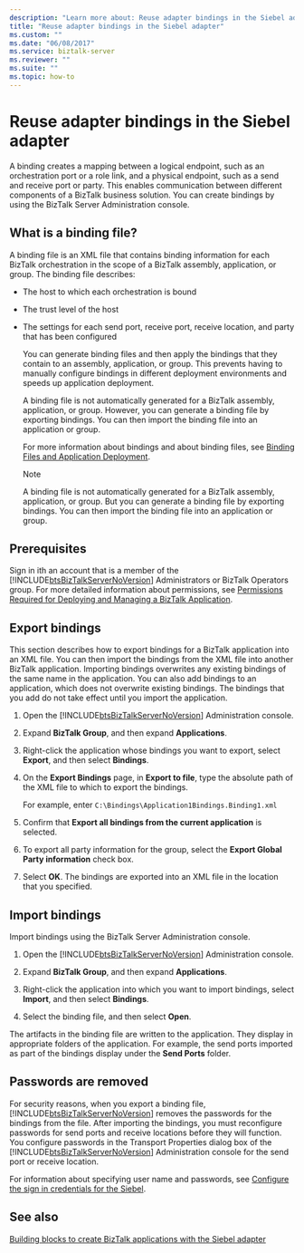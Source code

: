 ```yaml
---
description: "Learn more about: Reuse adapter bindings in the Siebel adapter"
title: "Reuse adapter bindings in the Siebel adapter"
ms.custom: ""
ms.date: "06/08/2017"
ms.service: biztalk-server
ms.reviewer: ""
ms.suite: ""
ms.topic: how-to
---
```

# Reuse adapter bindings in the Siebel adapter
A binding creates a mapping between a logical endpoint, such as an orchestration port or a role link, and a physical endpoint, such as a send and receive port or party. This enables communication between different components of a BizTalk business solution. You can create bindings by using the BizTalk Server Administration console.  
  
## What is a binding file?  
A binding file is an XML file that contains binding information for each BizTalk orchestration in the scope of a BizTalk assembly, application, or group. The binding file describes:  
  
- The host to which each orchestration is bound
  
- The trust level of the host
  
- The settings for each send port, receive port, receive location, and party that has been configured
  
  You can generate binding files and then apply the bindings that they contain to an assembly, application, or group. This prevents having to manually configure bindings in different deployment environments and speeds up application deployment.  
  
  A binding file is not automatically generated for a BizTalk assembly, application, or group. However, you can generate a binding file by exporting bindings. You can then import the binding file into an application or group.  
  
  For more information about bindings and about binding files, see [Binding Files and Application Deployment](../../core/binding-files-and-application-deployment.md).
 
  > [!NOTE]
  >  A binding file is not automatically generated for a BizTalk assembly, application, or group. But you can generate a binding file by exporting bindings. You can then import the binding file into an application or group.  
  
## Prerequisites  
Sign in ith an account that is a member of the [!INCLUDE[btsBizTalkServerNoVersion](../../includes/btsbiztalkservernoversion-md.md)] Administrators or BizTalk Operators group. For more detailed information about permissions, see [Permissions Required for Deploying and Managing a BizTalk Application](../../core/permissions-required-for-deploying-and-managing-a-biztalk-application.md).

 
## Export bindings
This section describes how to export bindings for a BizTalk application into an XML file. You can then import the bindings from the XML file into another BizTalk application. Importing bindings overwrites any existing bindings of the same name in the application. You can also add bindings to an application, which does not overwrite existing bindings. The bindings that you add do not take effect until you import the application.  
  
1. Open the [!INCLUDE[btsBizTalkServerNoVersion](../../includes/btsbiztalkservernoversion-md.md)] Administration console.  
  
2. Expand **BizTalk Group**, and then expand **Applications**.  
  
3. Right-click the application whose bindings you want to export, select **Export**, and then select **Bindings**.  
  
4. On the **Export Bindings** page, in **Export to file**, type the absolute path of the XML file to which to export the bindings.  
  
    For example, enter `C:\Bindings\Application1Bindings.Binding1.xml`  
  
5. Confirm that **Export all bindings from the current application** is selected.  
  
6. To export all party information for the group, select the **Export Global Party information** check box.  
  
7. Select **OK**. The bindings are exported into an XML file in the location that you specified.  

## Import bindings
Import bindings using the BizTalk Server Administration console.
  
1. Open the [!INCLUDE[btsBizTalkServerNoVersion](../../includes/btsbiztalkservernoversion-md.md)] Administration console.  
  
2. Expand **BizTalk Group**, and then expand **Applications**.  
  
3. Right-click the application into which you want to import bindings, select **Import**, and then select **Bindings**.  
  
4. Select the binding file, and then select **Open**.  
  
The artifacts in the binding file are written to the application. They display in appropriate folders of the application. For example, the send ports imported as part of the bindings display under the **Send Ports** folder.  

## Passwords are removed  
For security reasons, when you export a binding file, [!INCLUDE[btsBizTalkServerNoVersion](../../includes/btsbiztalkservernoversion-md.md)] removes the passwords for the bindings from the file. After importing the bindings, you must reconfigure passwords for send ports and receive locations before they will function. You configure passwords in the Transport Properties dialog box of the [!INCLUDE[btsBizTalkServerNoVersion](../../includes/btsbiztalkservernoversion-md.md)] Administration console for the send port or receive location. 

For information about specifying user name and passwords, see [Configure the sign in credentials for the Siebel](../../adapters-and-accelerators/adapter-siebel/configure-the-sign-in-credentials-for-the-siebel.md).

## See also
[Building blocks to create BizTalk applications with the Siebel adapter](../../adapters-and-accelerators/adapter-siebel/building-blocks-to-create-biztalk-applications-with-the-siebel-adapter.md)
